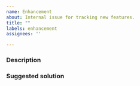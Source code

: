```yaml
---
name: Enhancement
about: Internal issue for tracking new features.
title: ""
labels: enhancement
assignees: ''

---
```


### Description
<!--
A clear and concise description of what the problem is.
-->

### Suggested solution
<!--
A clear and concise description of what you want to happen.
-->
